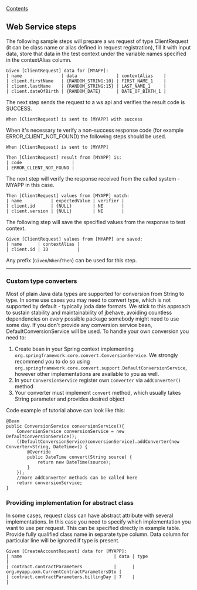 [Contents](../README.md)

## Web Service steps

The following sample steps will prepare a ws request of type ClientRequest (it can be class name or alias defined in request registration), fill it with input data, store that data in the test context under the variable names specified in the contextAlias column.

```
Given [ClientRequest] data for [MYAPP]:
| name               | data               | contextAlias    |
| client.firstName   | {RANDOM_STRING:10} | FIRST_NAME_1    |
| client.lastName    | {RANDOM_STRING:15} | LAST_NAME_1     |
| client.dateOfBirth | {RANDOM_DATE}      | DATE_OF_BIRTH_1 |
```

The next step sends the request to a ws api and verifies the result code is SUCCESS.

```
When [ClientRequest] is sent to [MYAPP] with success
```

When it's necessary te verify a non-success response code (for example ERROR_CLIENT_NOT_FOUND) the following steps should be used.

```
When [ClientRequest] is sent to [MYAPP]

Then [ClientRequest] result from [MYAPP] is:
| code                   |
| ERROR_CLIENT_NOT_FOUND |
```

The next step will verify the response received from the called system - MYAPP in this case.

```
Then [ClientRequest] values from [MYAPP] match:
| name           | expectedValue | verifier |
| client.id      | {NULL}        | NE       |
| client.version | {NULL}        | NE       |
```

The following step will save the specified values from the response to test context.

```
Given [ClientRequest] values from [MYAPP] are saved:
| name      | contextAlias |
| client.id | ID           |
```
Any prefix (`Given`/`When`/`Then`) can be used for this step.

---
### Custom type converters
Most of plain Java data types are supported for conversion from String to type. In some use cases you may need to convert type, which is not supported by default - typically joda date formats. We stick to this approach to sustain stability and maintainability of jbehave, avoiding countless dependencies on every possible package somebody might need to use some day. If you don't provide any conversion service bean, DefaultConversionService will be used.
To handle your own conversion you need to:
1. Create bean in your Spring context implementing `org.springframework.core.convert.ConversionService`. We strongly recommend you to do so using `org.springframework.core.convert.support.DefaultConversionService`, however other implementations are available to you as well.
2. In your `ConversionService` register own `Converter` via `addConverter()` method
3. Your converter must implement `convert` method, which usually takes String parameter and provides desired object

Code example of tutorial above can look like this:
```
@Bean
public ConversionService conversionService(){
    ConversionService conversionService = new DefaultConversionService();
    ((DefaultConversionService)conversionService).addConverter(new Converter<String, DateTime>() {
        @Override
        public DateTime convert(String source) {
            return new DateTime(source);
        }
    });
    //more addConverter methods can be called here
    return conversionService;
}
```

### Providing implementation for abstract class
In some cases, request class can have abstract attribute with several implementations. In this case you need to specify which implementation you want to use per request.
This can be specified directly in example table. Provide fully qualified class name in separate type column. Data column for particular line will be ignored if type is present.
```
Given [CreateAccountRequest] data for [MYAPP]:
| name                                   | data | type                                       |
| contract.contractParameters            |      | org.myapp.oxm.CurrentContractParametersDto |
| contract.contractParameters.billingDay | 7    |                                            |
```
